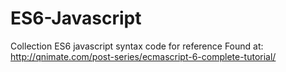 # ES6-Javascript
Collection ES6 javascript syntax code for reference
Found at: http://qnimate.com/post-series/ecmascript-6-complete-tutorial/
